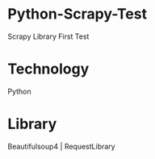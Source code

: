 # Python-Scrapy-Test
Scrapy Library First Test

# Technology
Python

# Library
Beautifulsoup4 | RequestLibrary
